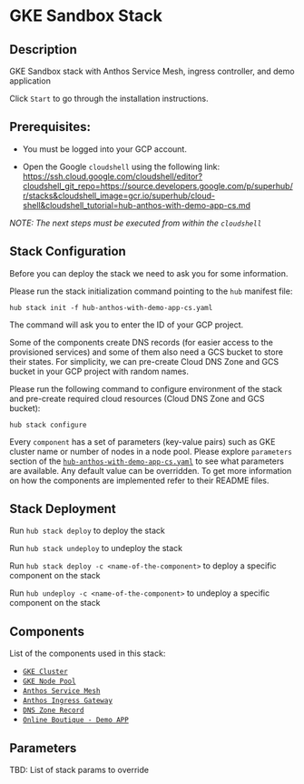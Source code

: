 # GKE Sandbox Stack

## Description

GKE Sandbox stack with Anthos Service Mesh, ingress controller, and demo application

Click `Start` to go through the installation instructions.

## Prerequisites:

* You must be logged into your GCP account.

* Open the Google `cloudshell` using the following link:
https://ssh.cloud.google.com/cloudshell/editor?cloudshell_git_repo=https://source.developers.google.com/p/superhub/r/stacks&cloudshell_image=gcr.io/superhub/cloud-shell&cloudshell_tutorial=hub-anthos-with-demo-app-cs.md

*NOTE: The next steps must be executed from within the `cloudshell`*

## Stack Configuration

Before you can deploy the stack we need to ask you for some information.

Please run the stack initialization command pointing to the `hub` manifest file:
```shell
hub stack init -f hub-anthos-with-demo-app-cs.yaml
```
The command will ask you to enter the ID of your GCP project.

Some of the components create DNS records (for easier access to the provisioned services) and some of them also need a GCS bucket to store their states.
For simplicity, we can pre-create Cloud DNS Zone and GCS bucket in your GCP project with random names.

Please run the following command to configure environment of the stack and pre-create required cloud resources (Cloud DNS Zone and GCS bucket):
```shell
hub stack configure
```

Every `component` has a set of parameters (key-value pairs) such as GKE cluster name or number of nodes in a node pool. 
Please explore `parameters` section of the [`hub-anthos-with-demo-app-cs.yaml`](https://source.cloud.google.com/superhub/stacks/+/master:hub-anthos-with-demo-app-cs.yaml) to see what parameters are available.
Any default value can be overridden.
To get more information on how the components are implemented refer to their README files.

## Stack Deployment

Run `hub stack deploy` to deploy the stack

Run `hub stack undeploy` to undeploy the stack

Run `hub stack deploy -c <name-of-the-component>` to deploy a specific component on the stack

Run `hub undeploy -c <name-of-the-component>` to undeploy a specific component on the stack

## Components

List of the components used in this stack:

* [`GKE Cluster`](https://source.cloud.google.com/superhub/stacks/+/master:components/gke-gcloud)
* [`GKE Node Pool`](https://source.cloud.google.com/superhub/stacks/+/master:components/gke-gcloud-node-pool)
* [`Anthos Service Mesh`](https://source.cloud.google.com/superhub/stacks/+/master:components/anthos-service-mesh)
* [`Anthos Ingress Gateway`](https://source.cloud.google.com/superhub/stacks/+/master:components/anthos-ingress-gateway)
* [`DNS Zone Record`](https://source.cloud.google.com/superhub/stacks/+/master:components/dns-zone-record-set)
* [`Online Boutique - Demo APP`](https://source.cloud.google.com/superhub/stacks/+/master:components/online-boutique-app)

## Parameters

TBD: List of stack params to override